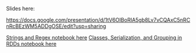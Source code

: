 Slides here:

https://docs.google.com/presentation/d/1tV6OIBoRIA5gb8Lv7vCQAxC5nRCnRcBEzWM5ADDgOSE/edit?usp=sharing

[Strings and Regex notebook here](lecture_strings_and_regex.ipynb)
[Classes, Serialization, and Grouping in RDDs notebook here](lecture_rdds1.ipynb)
